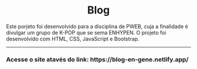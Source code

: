 <h1 align="center">Blog</h1>
<tr> <td width="80%">
Este porjeto foi desenvolvido para a disciplina de PWEB, cuja a finalidade é divulgar um grupo de K-POP que se sema ENHYPEN. O projeto foi desenvolvido com HTML, CSS, JavaScript e Bootstrap.
<br>
<hr>
<h3>Acesse o site atavés do link: https://blog-en-gene.netlify.app/</h3>
<br><br>
</td>
